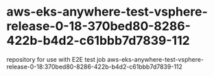# aws-eks-anywhere-test-vsphere-release-0-18-370bed80-8286-422b-b4d2-c61bbb7d7839-112
repository for use with E2E test job aws-eks-anywhere-test-vsphere-release-0-18:370bed80-8286-422b-b4d2-c61bbb7d7839-112
